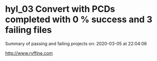 # hyl_03 Convert with PCDs completed with 0 % success and 3 failing files

Summary of passing and failing projects on: 2020-03-05 at 22:04:06

http://www.ryffine.com
